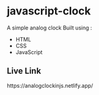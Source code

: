 # javascript-clock

A simple analog clock Built using :
<ul>
  <li>HTML</li>
  <li>CSS</li>
  <li>JavaScript</li>
  </ul>
  
<h2>Live Link</h2>
https://analogclockinjs.netlify.app/
